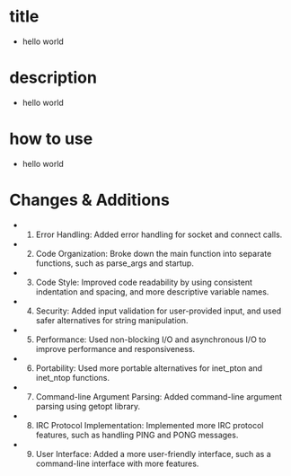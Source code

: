 # title
* hello world

# description
* hello world

# how to use
* hello world

# Changes & Additions
* 1. Error Handling: Added error handling for socket and connect calls.
* 2. Code Organization: Broke down the main function into separate functions, such as parse_args and startup.
* 3. Code Style: Improved code readability by using consistent indentation and spacing, and more descriptive variable names.
* 4. Security: Added input validation for user-provided input, and used safer alternatives for string manipulation.
* 5. Performance: Used non-blocking I/O and asynchronous I/O to improve performance and responsiveness.
* 6. Portability: Used more portable alternatives for inet_pton and inet_ntop functions.
* 7. Command-line Argument Parsing: Added command-line argument parsing using getopt library.
* 8. IRC Protocol Implementation: Implemented more IRC protocol features, such as handling PING and PONG messages.
* 9. User Interface: Added a more user-friendly interface, such as a command-line interface with more features.
